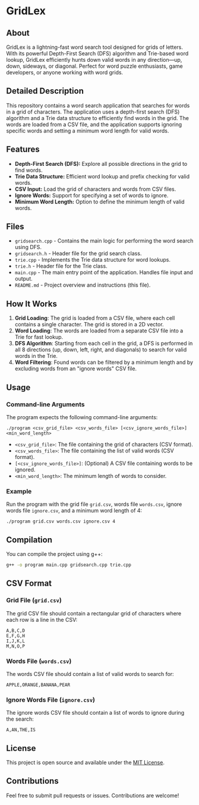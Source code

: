 
# GridLex

## About

GridLex is a lightning-fast word search tool designed for grids of letters. With its powerful Depth-First Search (DFS) algorithm and Trie-based word lookup, GridLex efficiently hunts down valid words in any direction—up, down, sideways, or diagonal. Perfect for word puzzle enthusiasts, game developers, or anyone working with word grids.

## Detailed Description

This repository contains a word search application that searches for words in a grid of characters. The application uses a depth-first search (DFS) algorithm and a Trie data structure to efficiently find words in the grid. The words are loaded from a CSV file, and the application supports ignoring specific words and setting a minimum word length for valid words.

## Features

- **Depth-First Search (DFS):** Explore all possible directions in the grid to find words.
- **Trie Data Structure:** Efficient word lookup and prefix checking for valid words.
- **CSV Input:** Load the grid of characters and words from CSV files.
- **Ignore Words:** Support for specifying a set of words to ignore.
- **Minimum Word Length:** Option to define the minimum length of valid words.

## Files

- `gridsearch.cpp` - Contains the main logic for performing the word search using DFS.
- `gridsearch.h` - Header file for the grid search class.
- `trie.cpp` - Implements the Trie data structure for word lookups.
- `trie.h` - Header file for the Trie class.
- `main.cpp` - The main entry point of the application. Handles file input and output.
- `README.md` - Project overview and instructions (this file).

## How It Works

1. **Grid Loading**: The grid is loaded from a CSV file, where each cell contains a single character. The grid is stored in a 2D vector.
2. **Word Loading**: The words are loaded from a separate CSV file into a Trie for fast lookup.
3. **DFS Algorithm**: Starting from each cell in the grid, a DFS is performed in all 8 directions (up, down, left, right, and diagonals) to search for valid words in the Trie.
4. **Word Filtering**: Found words can be filtered by a minimum length and by excluding words from an "ignore words" CSV file.

## Usage

### Command-line Arguments

The program expects the following command-line arguments:

```
./program <csv_grid_file> <csv_words_file> [<csv_ignore_words_file>] <min_word_length>
```

- `<csv_grid_file>`: The file containing the grid of characters (CSV format).
- `<csv_words_file>`: The file containing the list of valid words (CSV format).
- `[<csv_ignore_words_file>]`: (Optional) A CSV file containing words to be ignored.
- `<min_word_length>`: The minimum length of words to consider.

### Example

Run the program with the grid file `grid.csv`, words file `words.csv`, ignore words file `ignore.csv`, and a minimum word length of 4:

```
./program grid.csv words.csv ignore.csv 4
```

## Compilation

You can compile the project using g++:

```bash
g++ -o program main.cpp gridsearch.cpp trie.cpp
```

## CSV Format

### Grid File (`grid.csv`)
The grid CSV file should contain a rectangular grid of characters where each row is a line in the CSV:

```
A,B,C,D
E,F,G,H
I,J,K,L
M,N,O,P
```

### Words File (`words.csv`)
The words CSV file should contain a list of valid words to search for:

```
APPLE,ORANGE,BANANA,PEAR
```

### Ignore Words File (`ignore.csv`)
The ignore words CSV file should contain a list of words to ignore during the search:

```
A,AN,THE,IS
```

## License

This project is open source and available under the [MIT License](LICENSE).

## Contributions

Feel free to submit pull requests or issues. Contributions are welcome!

